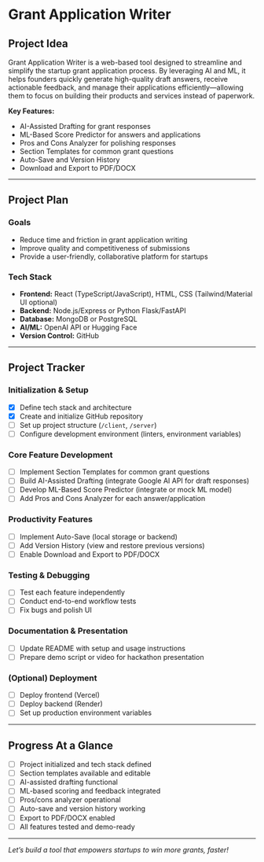 # Grant Application Writer

## Project Idea

Grant Application Writer is a web-based tool designed to streamline and simplify the startup grant application process. By leveraging AI and ML, it helps founders quickly generate high-quality draft answers, receive actionable feedback, and manage their applications efficiently—allowing them to focus on building their products and services instead of paperwork.

**Key Features:**
- AI-Assisted Drafting for grant responses
- ML-Based Score Predictor for answers and applications
- Pros and Cons Analyzer for polishing responses
- Section Templates for common grant questions
- Auto-Save and Version History
- Download and Export to PDF/DOCX

---

## Project Plan

### Goals
- Reduce time and friction in grant application writing
- Improve quality and competitiveness of submissions
- Provide a user-friendly, collaborative platform for startups

### Tech Stack
- **Frontend:** React (TypeScript/JavaScript), HTML, CSS (Tailwind/Material UI optional)
- **Backend:** Node.js/Express or Python Flask/FastAPI
- **Database:** MongoDB or PostgreSQL
- **AI/ML:** OpenAI API or Hugging Face
- **Version Control:** GitHub

---

## Project Tracker

### Initialization & Setup
- [X] Define tech stack and architecture
- [X] Create and initialize GitHub repository
- [ ] Set up project structure (`/client`, `/server`)
- [ ] Configure development environment (linters, environment variables)

### Core Feature Development
- [ ] Implement Section Templates for common grant questions
- [ ] Build AI-Assisted Drafting (integrate Google AI API for draft responses)
- [ ] Develop ML-Based Score Predictor (integrate or mock ML model)
- [ ] Add Pros and Cons Analyzer for each answer/application

### Productivity Features
- [ ] Implement Auto-Save (local storage or backend)
- [ ] Add Version History (view and restore previous versions)
- [ ] Enable Download and Export to PDF/DOCX

### Testing & Debugging
- [ ] Test each feature independently
- [ ] Conduct end-to-end workflow tests
- [ ] Fix bugs and polish UI

### Documentation & Presentation
- [ ] Update README with setup and usage instructions
- [ ] Prepare demo script or video for hackathon presentation

### (Optional) Deployment
- [ ] Deploy frontend (Vercel)
- [ ] Deploy backend (Render)
- [ ] Set up production environment variables

---

## Progress At a Glance

- [ ] Project initialized and tech stack defined
- [ ] Section templates available and editable
- [ ] AI-assisted drafting functional
- [ ] ML-based scoring and feedback integrated
- [ ] Pros/cons analyzer operational
- [ ] Auto-save and version history working
- [ ] Export to PDF/DOCX enabled
- [ ] All features tested and demo-ready

---

*Let’s build a tool that empowers startups to win more grants, faster!*
